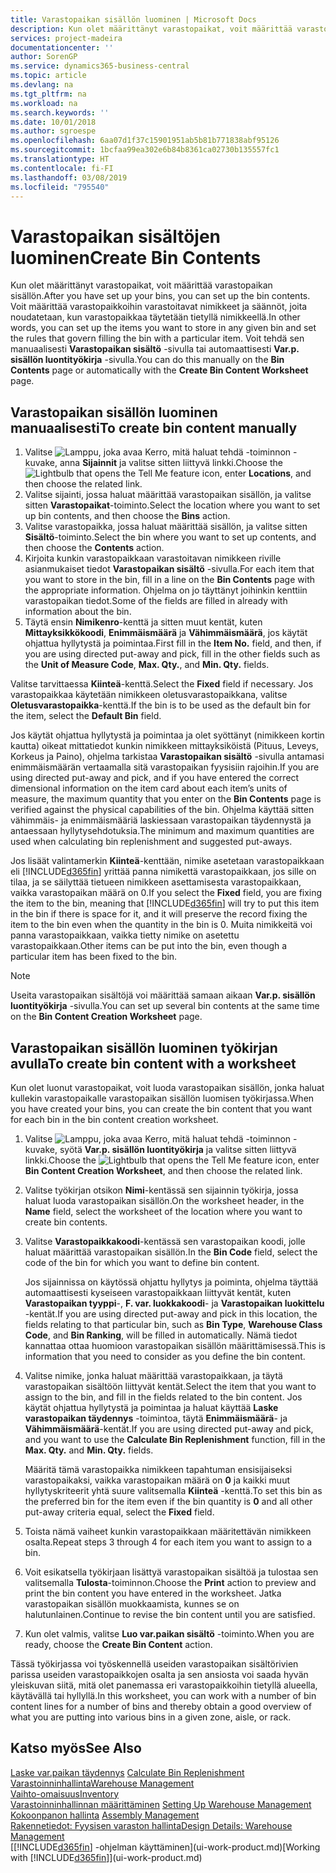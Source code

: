 ```yaml
---
title: Varastopaikan sisällön luominen | Microsoft Docs
description: Kun olet määrittänyt varastopaikat, voit määrittää varastopaikan sisällön. Voit määrittää varastopaikkoihin varastoitavat nimikkeet ja säännöt, joita noudatetaan, kun varastopaikkaa täytetään tietyllä nimikkeellä.
services: project-madeira
documentationcenter: ''
author: SorenGP
ms.service: dynamics365-business-central
ms.topic: article
ms.devlang: na
ms.tgt_pltfrm: na
ms.workload: na
ms.search.keywords: ''
ms.date: 10/01/2018
ms.author: sgroespe
ms.openlocfilehash: 6aa07d1f37c15901951ab5b81b771838abf95126
ms.sourcegitcommit: 1bcfaa99ea302e6b84b8361ca02730b135557fc1
ms.translationtype: HT
ms.contentlocale: fi-FI
ms.lasthandoff: 03/08/2019
ms.locfileid: "795540"
---
```

# <a name="create-bin-contents"></a><span data-ttu-id="b03ef-104">Varastopaikan sisältöjen luominen</span><span class="sxs-lookup"><span data-stu-id="b03ef-104">Create Bin Contents</span></span>
<span data-ttu-id="b03ef-105">Kun olet määrittänyt varastopaikat, voit määrittää varastopaikan sisällön.</span><span class="sxs-lookup"><span data-stu-id="b03ef-105">After you have set up your bins, you can set up the bin contents.</span></span> <span data-ttu-id="b03ef-106">Voit määrittää varastopaikkoihin varastoitavat nimikkeet ja säännöt, joita noudatetaan, kun varastopaikkaa täytetään tietyllä nimikkeellä.</span><span class="sxs-lookup"><span data-stu-id="b03ef-106">In other words, you can set up the items you want to store in any given bin and set the rules that govern filling the bin with a particular item.</span></span> <span data-ttu-id="b03ef-107">Voit tehdä sen manuaalisesti **Varastopaikan sisältö** -sivulla tai automaattisesti **Var.p. sisällön luontityökirja** -sivulla.</span><span class="sxs-lookup"><span data-stu-id="b03ef-107">You can do this manually on the **Bin Contents** page or automatically with the **Create Bin Content Worksheet** page.</span></span>

## <a name="to-create-bin-content-manually"></a><span data-ttu-id="b03ef-108">Varastopaikan sisällön luominen manuaalisesti</span><span class="sxs-lookup"><span data-stu-id="b03ef-108">To create bin content manually</span></span>  
1.  <span data-ttu-id="b03ef-109">Valitse ![Lamppu, joka avaa Kerro, mitä haluat tehdä -toiminnon](media/ui-search/search_small.png "Kerro, mitä haluat tehdä") -kuvake, anna **Sijainnit** ja valitse sitten liittyvä linkki.</span><span class="sxs-lookup"><span data-stu-id="b03ef-109">Choose the ![Lightbulb that opens the Tell Me feature](media/ui-search/search_small.png "Tell me what you want to do") icon, enter **Locations**, and then choose the related link.</span></span>  
2.  <span data-ttu-id="b03ef-110">Valitse sijainti, jossa haluat määrittää varastopaikan sisällön, ja valitse sitten **Varastopaikat**-toiminto.</span><span class="sxs-lookup"><span data-stu-id="b03ef-110">Select the location where you want to set up bin contents,  and then choose the **Bins** action.</span></span>  
3.  <span data-ttu-id="b03ef-111">Valitse varastopaikka, jossa haluat määrittää sisällön, ja valitse sitten **Sisältö**-toiminto.</span><span class="sxs-lookup"><span data-stu-id="b03ef-111">Select the bin where you want to set up contents, and then choose the **Contents** action.</span></span>  
4.  <span data-ttu-id="b03ef-112">Kirjoita kunkin varastopaikkaan varastoitavan nimikkeen riville asianmukaiset tiedot **Varastopaikan sisältö** -sivulla.</span><span class="sxs-lookup"><span data-stu-id="b03ef-112">For each item that you want to store in the bin, fill in a line on the **Bin Contents** page with the appropriate information.</span></span> <span data-ttu-id="b03ef-113">Ohjelma on jo täyttänyt joihinkin kenttiin varastopaikan tiedot.</span><span class="sxs-lookup"><span data-stu-id="b03ef-113">Some of the fields are filled in already with information about the bin.</span></span>  
5.  <span data-ttu-id="b03ef-114">Täytä ensin **Nimikenro**-kenttä ja sitten muut kentät, kuten **Mittayksikkökoodi**, **Enimmäismäärä** ja **Vähimmäismäärä**, jos käytät ohjattua hyllytystä ja poimintaa.</span><span class="sxs-lookup"><span data-stu-id="b03ef-114">First fill in the **Item No.** field, and then, if you are using directed put-away and pick, fill in the other fields such as the **Unit of Measure Code**, **Max. Qty.**, and **Min. Qty.** fields.</span></span>  

<span data-ttu-id="b03ef-115">Valitse tarvittaessa **Kiinteä**-kenttä.</span><span class="sxs-lookup"><span data-stu-id="b03ef-115">Select the **Fixed** field if necessary.</span></span> <span data-ttu-id="b03ef-116">Jos varastopaikkaa käytetään nimikkeen oletusvarastopaikkana, valitse **Oletusvarastopaikka**-kenttä.</span><span class="sxs-lookup"><span data-stu-id="b03ef-116">If the bin is to be used as the default bin for the item, select the **Default Bin** field.</span></span>  

<span data-ttu-id="b03ef-117">Jos käytät ohjattua hyllytystä ja poimintaa ja olet syöttänyt (nimikkeen kortin kautta) oikeat mittatiedot kunkin nimikkeen mittayksiköistä (Pituus, Leveys, Korkeus ja Paino), ohjelma tarkistaa **Varastopaikan sisältö** -sivulla antamasi enimmäismäärän vertaamalla sitä varastopaikan fyysisiin rajoihin.</span><span class="sxs-lookup"><span data-stu-id="b03ef-117">If you are using directed put-away and pick, and if you have entered the correct dimensional information on the item card about each item’s units of measure, the maximum quantity that you enter on the **Bin Contents** page is verified against the physical capabilities of the bin.</span></span> <span data-ttu-id="b03ef-118">Ohjelma käyttää sitten vähimmäis- ja enimmäismääriä laskiessaan varastopaikan täydennystä ja antaessaan hyllytysehdotuksia.</span><span class="sxs-lookup"><span data-stu-id="b03ef-118">The minimum and maximum quantities are used when calculating bin replenishment and suggested put-aways.</span></span>  

<span data-ttu-id="b03ef-119">Jos lisäät valintamerkin **Kiinteä**-kenttään, nimike asetetaan varastopaikkaan eli [!INCLUDE[d365fin](includes/d365fin_md.md)] yrittää panna nimikettä varastopaikkaan, jos sille on tilaa, ja se säilyttää tietueen nimikkeen asettamisesta varastopaikkaan, vaikka varastopaikan määrä on 0.</span><span class="sxs-lookup"><span data-stu-id="b03ef-119">If you select the **Fixed** field, you are fixing the item to the bin, meaning that [!INCLUDE[d365fin](includes/d365fin_md.md)] will try to put this item in the bin if there is space for it, and it will preserve the record fixing the item to the bin even when the quantity in the bin is 0.</span></span> <span data-ttu-id="b03ef-120">Muita nimikkeitä voi panna varastopaikkaan, vaikka tietty nimike on asetettu varastopaikkaan.</span><span class="sxs-lookup"><span data-stu-id="b03ef-120">Other items can be put into the bin, even though a particular item has been fixed to the bin.</span></span>  

> [!NOTE]  
>  <span data-ttu-id="b03ef-121">Useita varastopaikan sisältöjä voi määrittää samaan aikaan **Var.p. sisällön luontityökirja** -sivulla.</span><span class="sxs-lookup"><span data-stu-id="b03ef-121">You can set up several bin contents at the same time on the **Bin Content Creation Worksheet** page.</span></span>  

## <a name="to-create-bin-content-with-a-worksheet"></a><span data-ttu-id="b03ef-122">Varastopaikan sisällön luominen työkirjan avulla</span><span class="sxs-lookup"><span data-stu-id="b03ef-122">To create bin content with a worksheet</span></span>  
<span data-ttu-id="b03ef-123">Kun olet luonut varastopaikat, voit luoda varastopaikan sisällön, jonka haluat kullekin varastopaikalle varastopaikan sisällön luomisen työkirjassa.</span><span class="sxs-lookup"><span data-stu-id="b03ef-123">When you have created your bins, you can create the bin content that you want for each bin in the bin content creation worksheet.</span></span>

1.  <span data-ttu-id="b03ef-124">Valitse ![Lamppu, joka avaa Kerro, mitä haluat tehdä -toiminnon](media/ui-search/search_small.png "Kerro, mitä haluat tehdä") -kuvake, syötä **Var.p. sisällön luontityökirja** ja valitse sitten liittyvä linkki.</span><span class="sxs-lookup"><span data-stu-id="b03ef-124">Choose the ![Lightbulb that opens the Tell Me feature](media/ui-search/search_small.png "Tell me what you want to do") icon, enter **Bin Content Creation Worksheet**, and then choose the related link.</span></span>  
2.  <span data-ttu-id="b03ef-125">Valitse työkirjan otsikon **Nimi**-kentässä sen sijainnin työkirja, jossa haluat luoda varastopaikan sisällön.</span><span class="sxs-lookup"><span data-stu-id="b03ef-125">On the worksheet header, in the **Name** field, select the worksheet of the location where you want to create bin contents.</span></span>  
3.  <span data-ttu-id="b03ef-126">Valitse **Varastopaikkakoodi**-kentässä sen varastopaikan koodi, jolle haluat määrittää varastopaikan sisällön.</span><span class="sxs-lookup"><span data-stu-id="b03ef-126">In the **Bin Code** field, select the code of the bin for which you want to define bin content.</span></span>   

    <span data-ttu-id="b03ef-127">Jos sijainnissa on käytössä ohjattu hyllytys ja poiminta, ohjelma täyttää automaattisesti kyseiseen varastopaikkaan liittyvät kentät, kuten **Varastopaikan tyyppi**-, **F. var. luokkakoodi**- ja **Varastopaikan luokittelu** -kentät.</span><span class="sxs-lookup"><span data-stu-id="b03ef-127">If you are using directed put-away and pick in this location, the fields relating to that particular bin, such as **Bin Type**, **Warehouse Class Code**, and **Bin Ranking**, will be filled in automatically.</span></span> <span data-ttu-id="b03ef-128">Nämä tiedot kannattaa ottaa huomioon varastopaikan sisällön määrittämisessä.</span><span class="sxs-lookup"><span data-stu-id="b03ef-128">This is information that you need to consider as you define the bin content.</span></span>  
4.  <span data-ttu-id="b03ef-129">Valitse nimike, jonka haluat määrittää varastopaikkaan, ja täytä varastopaikan sisältöön liittyvät kentät.</span><span class="sxs-lookup"><span data-stu-id="b03ef-129">Select the item that you want to assign to the bin, and fill in the fields related to the bin content.</span></span> <span data-ttu-id="b03ef-130">Jos käytät ohjattua hyllytystä ja poimintaa ja haluat käyttää **Laske varastopaikan täydennys** -toimintoa, täytä **Enimmäismäärä**- ja **Vähimmäismäärä**-kentät.</span><span class="sxs-lookup"><span data-stu-id="b03ef-130">If you are using directed put-away and pick, and you want to use the **Calculate Bin Replenishment** function, fill in the **Max. Qty.** and **Min. Qty.** fields.</span></span>  

    <span data-ttu-id="b03ef-131">Määritä tämä varastopaikka nimikkeen tapahtuman ensisijaiseksi varastopaikaksi, vaikka varastopaikan määrä on **0** ja kaikki muut hyllytyskriteerit yhtä suure valitsemalla **Kiinteä** -kenttä.</span><span class="sxs-lookup"><span data-stu-id="b03ef-131">To set this bin as the preferred bin for the item even if the bin quantity is **0** and all other put-away criteria equal, select the **Fixed** field.</span></span>  
5.  <span data-ttu-id="b03ef-132">Toista nämä vaiheet kunkin varastopaikkaan määritettävän nimikkeen osalta.</span><span class="sxs-lookup"><span data-stu-id="b03ef-132">Repeat steps 3 through 4 for each item you want to assign to a bin.</span></span>  
6.  <span data-ttu-id="b03ef-133">Voit esikatsella työkirjaan lisättyä varastopaikan sisältöä ja tulostaa sen valitsemalla **Tulosta**-toiminnon.</span><span class="sxs-lookup"><span data-stu-id="b03ef-133">Choose the **Print** action to preview and print the bin content you have entered in the worksheet.</span></span> <span data-ttu-id="b03ef-134">Jatka varastopaikan sisällön muokkaamista, kunnes se on halutunlainen.</span><span class="sxs-lookup"><span data-stu-id="b03ef-134">Continue to revise the bin content until you are satisfied.</span></span>  
7.  <span data-ttu-id="b03ef-135">Kun olet valmis, valitse **Luo var.paikan sisältö** -toiminto.</span><span class="sxs-lookup"><span data-stu-id="b03ef-135">When you are ready, choose the **Create Bin Content** action.</span></span>  

<span data-ttu-id="b03ef-136">Tässä työkirjassa voi työskennellä useiden varastopaikan sisältörivien parissa useiden varastopaikkojen osalta ja sen ansiosta voi saada hyvän yleiskuvan siitä, mitä olet panemassa eri varastopaikkoihin tietyllä alueella, käytävällä tai hyllyllä.</span><span class="sxs-lookup"><span data-stu-id="b03ef-136">In this worksheet, you can work with a number of bin content lines for a number of bins and thereby obtain a good overview of what you are putting into various bins in a given zone, aisle, or rack.</span></span>  

## <a name="see-also"></a><span data-ttu-id="b03ef-137">Katso myös</span><span class="sxs-lookup"><span data-stu-id="b03ef-137">See Also</span></span>
<span data-ttu-id="b03ef-138">[Laske var.paikan täydennys](warehouse-how-to-calculate-bin-replenishment.md)  </span><span class="sxs-lookup"><span data-stu-id="b03ef-138">[Calculate Bin Replenishment](warehouse-how-to-calculate-bin-replenishment.md)  </span></span>  
[<span data-ttu-id="b03ef-139">Varastoinninhallinta</span><span class="sxs-lookup"><span data-stu-id="b03ef-139">Warehouse Management</span></span>](warehouse-manage-warehouse.md)  
[<span data-ttu-id="b03ef-140">Vaihto-omaisuus</span><span class="sxs-lookup"><span data-stu-id="b03ef-140">Inventory</span></span>](inventory-manage-inventory.md)  
<span data-ttu-id="b03ef-141">[Varastoinninhallinnan määrittäminen](warehouse-setup-warehouse.md)   </span><span class="sxs-lookup"><span data-stu-id="b03ef-141">[Setting Up Warehouse Management](warehouse-setup-warehouse.md)   </span></span>  
<span data-ttu-id="b03ef-142">[Kokoonpanon hallinta](assembly-assemble-items.md)  </span><span class="sxs-lookup"><span data-stu-id="b03ef-142">[Assembly Management](assembly-assemble-items.md)  </span></span>  
[<span data-ttu-id="b03ef-143">Rakennetiedot: Fyysisen varaston hallinta</span><span class="sxs-lookup"><span data-stu-id="b03ef-143">Design Details: Warehouse Management</span></span>](design-details-warehouse-management.md)  
<span data-ttu-id="b03ef-144">[[!INCLUDE[d365fin](includes/d365fin_md.md)] -ohjelman käyttäminen](ui-work-product.md)</span><span class="sxs-lookup"><span data-stu-id="b03ef-144">[Working with [!INCLUDE[d365fin](includes/d365fin_md.md)]](ui-work-product.md)</span></span>

